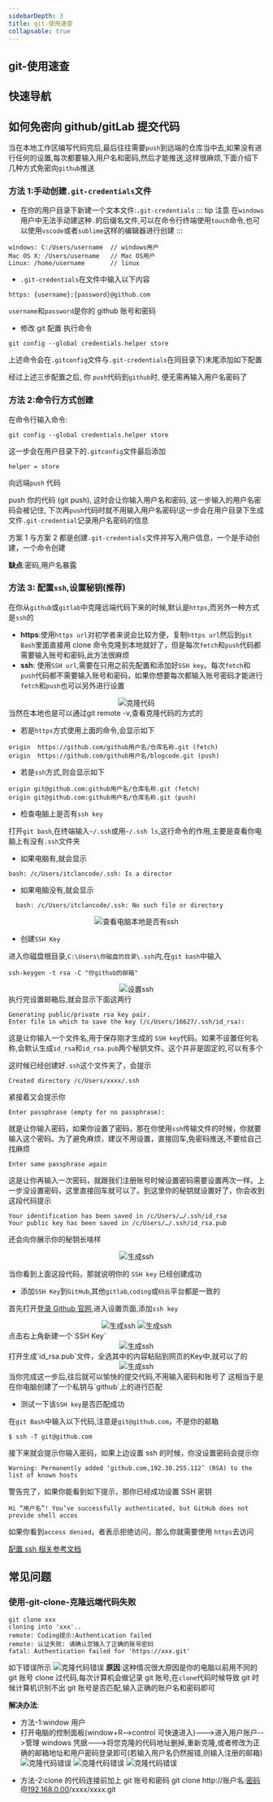 ```yaml
---
sidebarDepth: 3
title: git-使用速查
collapsable: true
---
```


## git-使用速查

## 快速导航

<TOC />

## 如何免密向 github/gitLab 提交代码

当在本地工作区编写代码完后,最后往往需要`push`到远端的仓库当中去,如果没有进行任何的设置,每次都要输入用户名和密码,然后才能推送,这样很麻烦,下面介绍下几种方式免密向`github`推送

### **方法 1**:手动创建`.git-credentials`文件

- 在你的用户目录下新建一个文本文件:`.git-credentials`
  ::: tip 注意
  在`windows`用户中无法手动建这种`.`的后缀名文件,可以在命令行终端使用`touch`命令,也可以使用`vscode`或者`sublime`这样的编辑器进行创建
  :::

```
windows: C:/Users/username  // windows用户
Mac OS X: /Users/username   // Mac OS用户
Linux: /home/username       // linux
```

- `.git-credentials`在文件中输入以下内容

```
https: {username}:{password}@github.com
```

`username`和`password`是你的 github 账号和密码

- 修改 git 配置 执行命令

```
git config --global credentials.helper store
```

上述命令会在`.gitconfig`文件与`.git-credentials`在同目录下)末尾添加如下配置

经过上述三步配置之后, 你 `push`代码到`github`时, 便无需再输入用户名密码了

### **方法 2**:命令行方式创建

在命令行输入命令:

```
git config --global credentials.helper store
```

这一步会在用户目录下的`.gitconfig`文件最后添加

```
helper = store
```

向远端`push` 代码

push 你的代码 (git push), 这时会让你输入用户名和密码, 这一步输入的用户名密码会被记住, 下次再`push`代码时就不用输入用户名密码!这一步会在用户目录下生成文件`.git-credential`记录用户名密码的信息

方案 1 与方案 2 都是创建`.git-credentials`文件并写入用户信息，一个是手动创建，一个命令创建

**缺点**:密码,用户名暴露

### **方法 3**: 配置`ssh`,设置秘钥(推荐)

在你从`github`或`gitlab`中克隆远端代码下来的时候,默认是`https`,而另外一种方式是`ssh`的

- **https**:使用`https url`对初学者来说会比较方便，复制`https url`然后到`git Bash`里面直接用 clone 命令克隆到本地就好了，但是每次`fetch`和`push`代码都需要输入账号和密码,此方法很麻烦
- **ssh**: 使用`SSH url`,需要在只用之前先配置和添加好`SSH key`。每次`fetch`和`push`代码都不需要输入账号和密码，如果你想要每次都输入账号密码才能进行`fetch`和`push`也可以另外进行设置

<div align="center">
<img class="medium-zoom lazy" loading="lazy" src="../images/tools-article-imgs/git-common-problem/config-ssh.png" alt="克隆代码" />
</div>
当然在本地也是可以通过git remote -v,查看克隆代码的方式的

- 若是`https`方式使用上面的命令,会显示如下

```
origin  https://github.com/github用户名/仓库名称.git (fetch)
origin  https://github.com/github用户名/blogcode.git (push)
```

- 若是`ssh`方式,则会显示如下

```
origin git@github.com:github用户名/仓库名称.git (fetch)
origin git@github.com:github用户名/仓库名称.git (push)
```

- 检查电脑上是否有`ssh key`

打开`git bash`,在终端输入`~/.ssh`或用`~/.ssh ls`,这行命令的作用,主要是查看你电脑上有没有`.ssh`文件夹

- 如果电脑有,就会显示

```
bash: /c/Users/itclancode/.ssh: Is a director
```

- 如果电脑没有,就会显示

```
  bash: /c/Users/itclancode/.ssh: No such file or directory
```

  <div align="center">
  <img class="medium-zoom lazy" loading="lazy" src="../images/tools-article-imgs/git-common-problem/find-ssh.png" alt="查看电脑本地是否有ssh" />
  </div>

- 创建`SSH Key`

进入你磁盘根目录,`C:\Users\你磁盘的目录\.ssh`内,在`git bash`中输入

```
ssh-keygen -t rsa -C "你github的邮箱"
```

 <div align="center">
  <img class="medium-zoom lazy" loading="lazy" src="../images/tools-article-imgs/git-common-problem/config-email.png" alt="设置ssh" />
  </div>
执行完设置邮箱后,就会显示下面这两行

```
Generating public/private rsa key pair.
Enter file in which to save the key (/c/Users/16627/.ssh/id_rsa):
```

这是让你输入一个文件名,用于保存刚才生成的 `SSH key`代码。如果不设置任何名称,会默认生成`id_rsa`和`id_rsa.pub`两个秘钥文件。这个并非是固定的,可以有多个

这时候已经创建好`.ssh`这个文件夹了，会提示

```
Created directory /c/Users/xxxx/.ssh
```

紧接着又会提示你

```
Enter passphrase (empty for no passphrase):
```

就是让你输入密码，如果你设置了密码，那在你使用`ssh`传输文件的时候，你就要输入这个密码。为了避免麻烦，建议不用设置，直接回车,免密码推送,不要给自己找麻烦

```
Enter same passphrase again
```

这是让你再输入一次密码，就跟我们注册账号时候设置密码需要设置两次一样。上一步没设置密码，这里直接回车就可以了。到这里你的秘钥就设置好了，你会收到这段代码提示

```
Your identification has been saved in /c/Users/…/.ssh/id_rsa
Your public key has been saved in /c/Users/…/.ssh/id_rsa.pub
```

还会向你展示你的秘钥长啥样

 <div align="center">
  <img class="medium-zoom lazy" loading="lazy" src="../images/tools-article-imgs/git-common-problem/serect-key.png" alt="生成ssh" />
  </div>

当你看到上面这段代码，那就说明你的 `SSH key` 已经创建成功

- 添加`SSH Key`到`GitHub`,其他`gitlab`,`coding`或`码云`平台都是一致的

首先打开[登录 Github 官网](https://github.com),进入设置页面,添加`ssh key`

<div align="center">
  <img class="medium-zoom lazy" loading="lazy" src="../images/tools-article-imgs/git-common-problem/settings.png" alt="生成ssh" />
  <img class="medium-zoom lazy" loading="lazy" src="../images/tools-article-imgs/git-common-problem/new-ssh-key.png" alt="生成ssh" />
  </div>
点击右上角新建一个`SSH Key`
<div align="center">
  <img class="medium-zoom lazy" loading="lazy" src="../images/tools-article-imgs/git-common-problem/add-new-key.png" alt="生成ssh" />
  </div>
打开生成`id_rsa.pub`文件，全选其中的内容粘贴到网页的Key中,就可以了的
<div align="center">
  <img class="medium-zoom lazy" loading="lazy" src="../images/tools-article-imgs/git-common-problem/open-id-pub.png" alt="生成ssh" />
  </div>
当你完成这一步后,往后就可以愉快的提交代码,不用输入密码和账号了
这相当于是在你电脑创建了一个私钥与`github`上的进行匹配

- 测试一下该`SSH key`是否匹配成功

在`git Bash`中输入以下代码,注意是`git@github.com`，不是你的邮箱

```
$ ssh -T git@github.com
```

接下来就会提示你输入密码，如果上边设置 ssh 的时候，你没设置密码会提示你

```
Warning: Permanently added ‘github.com,192.30.255.112’ (RSA) to the list of known hosts
```

警告完了，如果你能看到如下提示，那你已经成功设置 SSH 密钥

```
Hi “用户名”! You’ve successfully authenticated, but GitHub does not provide shell acces
```

如果你看到`access denied`，者表示拒绝访问，那么你就需要使用 `https`去访问

[配置 ssh 相关参考文档](https://help.github.com/en/github/authenticating-to-github/connecting-to-github-with-ssh)

## 常见问题

### 使用-git-clone-克隆远端代码失败

```
git clone xxx
cloning into 'xxx'..
remote: Coding提示:Authentication failed
remote: 认证失败: 请确认您输入了正确的账号密码
fatal: Authentication failed for 'https://xxx.git'
```

如下错误所示
<img class="medium-zoom lazy" loading="lazy"  src ="../images/tools-article-imgs/git-common-problem/clone-fail.png" alt="克隆代码错误" />
**原因**:这种情况很大原因是你的电脑以前用不同的 git 账号 clone 过代码,每次计算机会做记录 git 账号,在`clone`代码时候导致 git 时候计算机识别不出 git 账号是否匹配,输入正确的账户名和密码即可

**解决办法**:

- 方法-1:window 用户
- 打开电脑的控制面板(window+R-->control 可快速进入)--->进入用户账户-->管理 windows 凭据--->将您克隆的代码地址删掉,重新克隆,或者修改为正确的邮箱地址和用户密码登录即可(若输入用户名仍然报错,则输入注册的邮箱)
  <img class="medium-zoom lazy" loading="lazy"  src ="../images/tools-article-imgs/git-common-problem//open-control.png" alt="克隆代码错误" />
  <img class="medium-zoom lazy" loading="lazy"  src ="../images/tools-article-imgs/git-common-problem/open-control.png" alt="克隆代码错误" />
  <img class="medium-zoom lazy" loading="lazy"  src ="../images/tools-article-imgs/git-common-problem/re-clone.png" alt="克隆代码错误" />

* 方法-2:clone 的代码连接前加上 git 账号和密码
  git clone http://账户名:密码@192.168.0.00/xxxx/xxxx.git

<footer-FooterLink :isShareLink="true" :isDaShang="true" />
<footer-FeedBack />
